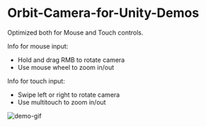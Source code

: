 # Orbit-Camera-for-Unity-Demos

Optimized both for Mouse and Touch controls.

Info for mouse input: 
- Hold and drag RMB to rotate camera
- Use mouse wheel to zoom in/out

Info for touch input:
- Swipe left or right to rotate camera
- Use multitouch to zoom in/out

![demo-gif](https://github.com/steaklive/Orbit-Camera-for-Unity-Demos/blob/master/OrbitCamera_2018_05_01_14_03_14_398.gif)
